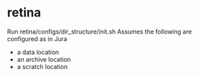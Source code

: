 # retina

Run retina/configs/dir_structure/init.sh
  Assumes the following are configured as in Jura
  - a data location
  - an archive location
  - a scratch location
